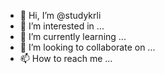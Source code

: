 - 👋 Hi, I’m @studykrli
- 👀 I’m interested in ...
- 🌱 I’m currently learning ...
- 💞️ I’m looking to collaborate on ...
- 📫 How to reach me ...

<!---
started working on callbomber apk 
TO CONTRIBUTE OR ANY HELP COME ON TELEGRAM
https://t.me/webdev991


THIS PROJECT WILL COMPLETELY OPEN SOURCE FOR EVERYONE SO YOU GUYS CAN EASILY MAKE CHANGES IN IT AND CAN EASILY FIND OUT WHAT WHAT APIS I USED IN THIS PROJECT




--->
